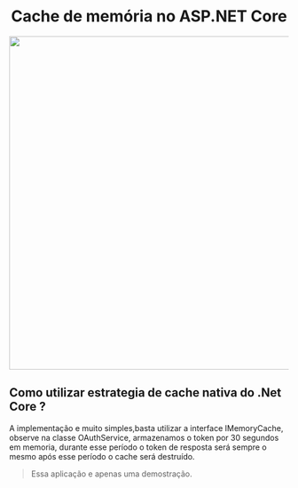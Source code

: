 <h1 align="center"> Cache de memória no ASP.NET Core </h1>

<p align="center">
  <img src="https://user-images.githubusercontent.com/36374995/122860951-06553500-d2f5-11eb-960f-9d5fb94a4376.jpg" width="600">
</p>


## Como utilizar estrategia de cache nativa do .Net Core ? 

A implementação e muito simples,basta utilizar a interface IMemoryCache, observe na classe OAuthService,
armazenamos o token por 30 segundos em memoria, durante esse período o token de resposta será sempre o mesmo após esse período o cache será destruído. 




> Essa aplicação e apenas uma demostração. 
